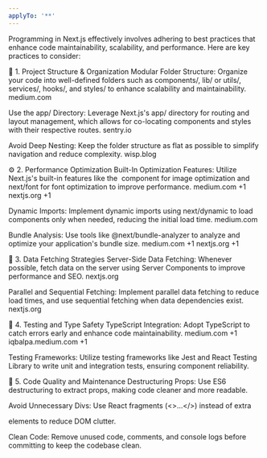 ```yaml
---
applyTo: '**'
---
```

Programming in Next.js effectively involves adhering to best practices that enhance code maintainability, scalability, and performance. Here are key practices to consider:

🧱 1. Project Structure & Organization
Modular Folder Structure: Organize your code into well-defined folders such as components/, lib/ or utils/, services/, hooks/, and styles/ to enhance scalability and maintainability. 
medium.com

Use the app/ Directory: Leverage Next.js's app/ directory for routing and layout management, which allows for co-locating components and styles with their respective routes. 
sentry.io

Avoid Deep Nesting: Keep the folder structure as flat as possible to simplify navigation and reduce complexity. 
wisp.blog

⚙️ 2. Performance Optimization
Built-In Optimization Features: Utilize Next.js's built-in features like the <Image /> component for image optimization and next/font for font optimization to improve performance. 
medium.com
+1
nextjs.org
+1

Dynamic Imports: Implement dynamic imports using next/dynamic to load components only when needed, reducing the initial load time. 
medium.com

Bundle Analysis: Use tools like @next/bundle-analyzer to analyze and optimize your application's bundle size. 
medium.com
+1
nextjs.org
+1

🔌 3. Data Fetching Strategies
Server-Side Data Fetching: Whenever possible, fetch data on the server using Server Components to improve performance and SEO. 
nextjs.org

Parallel and Sequential Fetching: Implement parallel data fetching to reduce load times, and use sequential fetching when data dependencies exist. 
nextjs.org

🧪 4. Testing and Type Safety
TypeScript Integration: Adopt TypeScript to catch errors early and enhance code maintainability. 
medium.com
+1
iqbalpa.medium.com
+1

Testing Frameworks: Utilize testing frameworks like Jest and React Testing Library to write unit and integration tests, ensuring component reliability.

🧼 5. Code Quality and Maintenance
Destructuring Props: Use ES6 destructuring to extract props, making code cleaner and more readable.

Avoid Unnecessary Divs: Use React fragments (<>...</>) instead of extra <div> elements to reduce DOM clutter.

Clean Code: Remove unused code, comments, and console logs before committing to keep the codebase clean.

